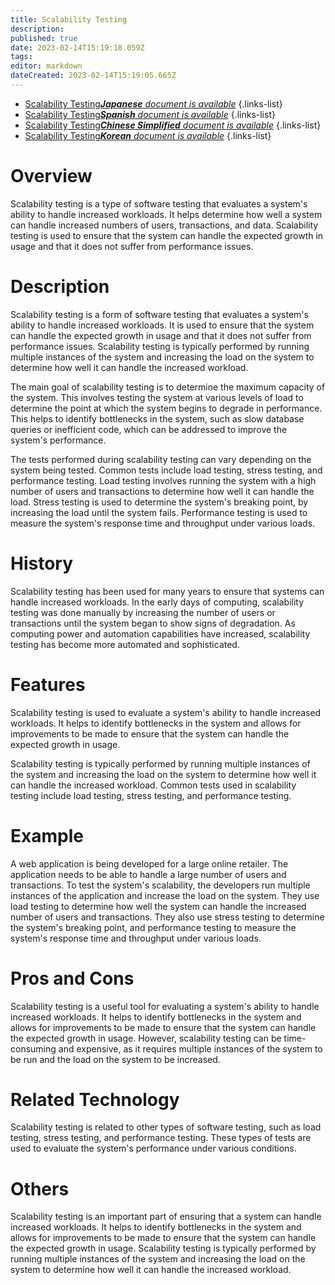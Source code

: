 ```yaml
---
title: Scalability Testing
description: 
published: true
date: 2023-02-14T15:19:18.059Z
tags: 
editor: markdown
dateCreated: 2023-02-14T15:19:05.665Z
---
```


- [Scalability Testing***Japanese** document is available*](/ja/Knowledge-base/Dictionary/scalability-testing)
{.links-list}
- [Scalability Testing***Spanish** document is available*](/es/Knowledge-base/Dictionary/scalability-testing)
{.links-list}
- [Scalability Testing***Chinese Simplified** document is available*](/zh/Knowledge-base/Dictionary/scalability-testing)
{.links-list}
- [Scalability Testing***Korean** document is available*](/ko/Knowledge-base/Dictionary/scalability-testing)
{.links-list}


# Overview
Scalability testing is a type of software testing that evaluates a system's ability to handle increased workloads. It helps determine how well a system can handle increased numbers of users, transactions, and data. Scalability testing is used to ensure that the system can handle the expected growth in usage and that it does not suffer from performance issues.

# Description
Scalability testing is a form of software testing that evaluates a system's ability to handle increased workloads. It is used to ensure that the system can handle the expected growth in usage and that it does not suffer from performance issues. Scalability testing is typically performed by running multiple instances of the system and increasing the load on the system to determine how well it can handle the increased workload.

The main goal of scalability testing is to determine the maximum capacity of the system. This involves testing the system at various levels of load to determine the point at which the system begins to degrade in performance. This helps to identify bottlenecks in the system, such as slow database queries or inefficient code, which can be addressed to improve the system's performance.

The tests performed during scalability testing can vary depending on the system being tested. Common tests include load testing, stress testing, and performance testing. Load testing involves running the system with a high number of users and transactions to determine how well it can handle the load. Stress testing is used to determine the system's breaking point, by increasing the load until the system fails. Performance testing is used to measure the system's response time and throughput under various loads.

# History
Scalability testing has been used for many years to ensure that systems can handle increased workloads. In the early days of computing, scalability testing was done manually by increasing the number of users or transactions until the system began to show signs of degradation. As computing power and automation capabilities have increased, scalability testing has become more automated and sophisticated.

# Features
Scalability testing is used to evaluate a system's ability to handle increased workloads. It helps to identify bottlenecks in the system and allows for improvements to be made to ensure that the system can handle the expected growth in usage.

Scalability testing is typically performed by running multiple instances of the system and increasing the load on the system to determine how well it can handle the increased workload. Common tests used in scalability testing include load testing, stress testing, and performance testing.

# Example
A web application is being developed for a large online retailer. The application needs to be able to handle a large number of users and transactions. To test the system's scalability, the developers run multiple instances of the application and increase the load on the system. They use load testing to determine how well the system can handle the increased number of users and transactions. They also use stress testing to determine the system's breaking point, and performance testing to measure the system's response time and throughput under various loads.

# Pros and Cons
Scalability testing is a useful tool for evaluating a system's ability to handle increased workloads. It helps to identify bottlenecks in the system and allows for improvements to be made to ensure that the system can handle the expected growth in usage. However, scalability testing can be time-consuming and expensive, as it requires multiple instances of the system to be run and the load on the system to be increased.

# Related Technology
Scalability testing is related to other types of software testing, such as load testing, stress testing, and performance testing. These types of tests are used to evaluate the system's performance under various conditions.

# Others
Scalability testing is an important part of ensuring that a system can handle increased workloads. It helps to identify bottlenecks in the system and allows for improvements to be made to ensure that the system can handle the expected growth in usage. Scalability testing is typically performed by running multiple instances of the system and increasing the load on the system to determine how well it can handle the increased workload.